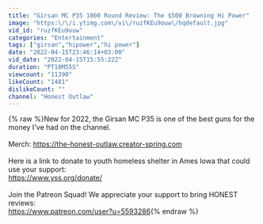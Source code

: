 ```yaml
---
title: "Girsan MC P35 1000 Round Review: The $500 Browning Hi Power"
image: "https:\/\/i.ytimg.com\/vi\/ruzfKEu9ouw\/hqdefault.jpg"
vid_id: "ruzfKEu9ouw"
categories: "Entertainment"
tags: ["girsan","hipower","hi power"]
date: "2022-04-15T23:46:14+03:00"
vid_date: "2022-04-15T15:55:22Z"
duration: "PT10M55S"
viewcount: "11390"
likeCount: "1481"
dislikeCount: ""
channel: "Honest Outlaw"
---
```

{% raw %}New for 2022, the Girsan MC P35 is one of the best guns for the money I've had on the channel.<br /><br />Merch: <a rel="nofollow" target="blank" href="https://the-honest-outlaw.creator-spring.com">https://the-honest-outlaw.creator-spring.com</a> <br /><br />Here is a link to donate to youth homeless shelter in Ames Iowa that could use your support:<br /><a rel="nofollow" target="blank" href="https://www.yss.org/donate/">https://www.yss.org/donate/</a><br /><br />Join the Patreon Squad! We appreciate your support to bring HONEST reviews:<br /><a rel="nofollow" target="blank" href="https://www.patreon.com/user?u=5593286">https://www.patreon.com/user?u=5593286</a>{% endraw %}

